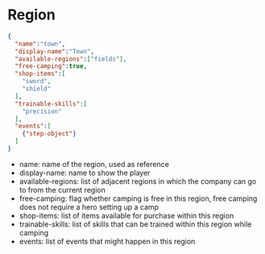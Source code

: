 # Region

```json
{
  "name":"town",
  "display-name":"Town",
  "available-regions":["fields"],
  "free-camping":true,
  "shop-items":[
    "sword",
    "shield"
  ],
  "trainable-skills":[
    "precision"
  ],
  "events":[
    {"step-object"}
  ]
}
```

- name: name of the region, used as reference
- display-name: name to show the player
- available-regions: list of adjacent regions in which the company can go to from the current region
- free-camping: flag whether camping is free in this region, free camping does not require a hero setting up a camp
- shop-items: list of items available for purchase within this region
- trainable-skills: list of skills that can be trained within this region while camping
- events: list of events that might happen in this region

